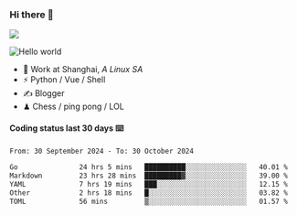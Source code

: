 ### Hi there 👋
![](https://komarev.com/ghpvc/?username=Xuhandsome)


<img src="https://github-readme-stats.vercel.app/api?username=XuHandsome&show_icons=true&theme=merko" alt="Hello world">

<br/>

- 🍻  Work at Shanghai, _A Linux SA_
- ⚡  Python / Vue / Shell
- ✍️  Blogger
- ♟  Chess / ping pong / LOL

#### Coding status last 30 days ⌨️

<!--START_SECTION:waka-->

```txt
From: 30 September 2024 - To: 30 October 2024

Go               24 hrs 5 mins   ██████████░░░░░░░░░░░░░░░   40.01 %
Markdown         23 hrs 28 mins  █████████▓░░░░░░░░░░░░░░░   39.00 %
YAML             7 hrs 19 mins   ███░░░░░░░░░░░░░░░░░░░░░░   12.15 %
Other            2 hrs 18 mins   █░░░░░░░░░░░░░░░░░░░░░░░░   03.82 %
TOML             56 mins         ▒░░░░░░░░░░░░░░░░░░░░░░░░   01.57 %
```

<!--END_SECTION:waka-->
